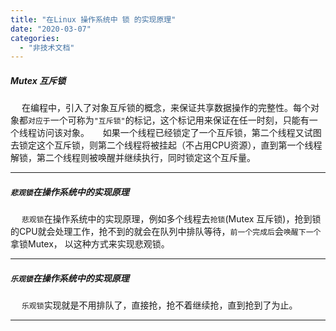 ```yaml
---
title: "在Linux 操作系统中 锁 的实现原理"
date: "2020-03-07"
categories: 
  - "非技术文档"
---
```


##### **Mutex** 互斥锁

  在编程中，引入了对象互斥锁的概念，来保证共享数据操作的完整性。每个对象都`对应于`一个可称为`"互斥锁"`的标记，这个标记用来保证在任一时刻，只能有一个线程访问该对象。   如果一个线程已经锁定了一个互斥锁，第二个线程又试图去锁定这个互斥锁，则第二个线程将被挂起（不占用CPU资源），直到第一个线程解锁，第二个线程则被唤醒并继续执行，同时锁定这个互斥量。

* * *

##### **`悲观锁`在操作系统中的实现原理**

  `悲观锁`在操作系统中的实现原理，例如多个线程去`抢锁`(Mutex 互斥锁)，抢到锁的CPU就会处理工作，抢不到的就会在队列中排队等待，`前一个完成后`会`唤醒下一个`拿锁Mutex， 以这种方式来实现悲观锁。

* * *

##### **`乐观锁`在操作系统中的实现原理**

  `乐观锁`实现就是不用排队了，直接抢，抢不着继续抢，直到抢到了为止。

* * *
